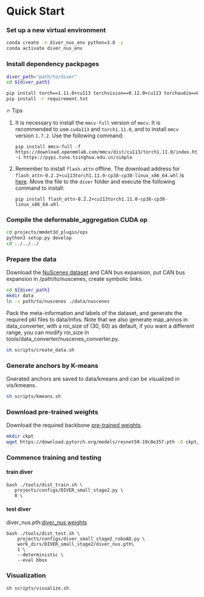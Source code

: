 # Quick Start

### Set up a new virtual environment
```bash
conda create -n diver_nus_env python=3.8 -y
conda activate diver_nus_env
```

### Install dependency packpages
```bash
diver_path="path/to/diver"
cd ${diver_path}

pip install torch==1.11.0+cu113 torchvision==0.12.0+cu113 torchaudio==0.11.0 --extra-index-url https://download.pytorch.org/whl/cu113
pip install -r requirement.txt
```
:fire: Tips
1. It is necessary to install the `mmcv-full` version of `mmcv`. It is recommended to use `cuda113` and `torch1.11.0`, and to install `mmcv` version `1.7.2`. Use the following command: 
   
   ```
   pip install mmcv-full -f https://download.openmmlab.com/mmcv/dist/cu113/torch1.11.0/index.html -i https://pypi.tuna.tsinghua.edu.cn/simple
   ```

2. Remember to install `flash-attn` offline. The download address for `flash_attn-0.2.2+cu113torch1.11.0-cp38-cp38-linux_x86_64.whl` is [here](https://github.com/Dao-AILab/flash-attention/releases). Move the file to the `diver` folder and execute the following command to install:

   ```
   pip install flash_attn-0.2.2+cu113torch1.11.0-cp38-cp38-linux_x86_64.whl
   ```

### Compile the deformable_aggregation CUDA op
```bash
cd projects/mmdet3d_plugin/ops
python3 setup.py develop
cd ../../../
```

### Prepare the data
Download the [NuScenes dataset](https://www.nuscenes.org/nuscenes#download) and CAN bus expansion, put CAN bus expansion in /path/to/nuscenes, create symbolic links.
```bash
cd ${diver_path}
mkdir data
ln -s path/to/nuscenes ./data/nuscenes
```

Pack the meta-information and labels of the dataset, and generate the required pkl files to data/infos. Note that we also generate map_annos in data_converter, with a roi_size of (30, 60) as default, if you want a different range, you can modify roi_size in tools/data_converter/nuscenes_converter.py.
```bash
sh scripts/create_data.sh
```

### Generate anchors by K-means
Gnerated anchors are saved to data/kmeans and can be visualized in vis/kmeans.
```bash
sh scripts/kmeans.sh
```


### Download pre-trained weights
Download the required backbone [pre-trained weights](https://download.pytorch.org/models/resnet50-19c8e357.pth).
```bash
mkdir ckpt
wget https://download.pytorch.org/models/resnet50-19c8e357.pth -O ckpt/resnet50-19c8e357.pth
```

### Commence training and testing

####  train diver 
```
bash ./tools/dist_train.sh \
   projects/configs/DIVER_small_stage2.py \
   8 \
```

####  test diver
diver_nus.pth:[diver_nus weights](https://download.pytorch.org/models/resnet50-19c8e357.pth)
```
bash ./tools/dist_test.sh \
    projects/configs/diver_small_stage2_roboAD.py \
    work_dirs/DIVER_small_stage2/diver_nus.pth\
    1 \
    --deterministic \
    --eval bbox
```

### Visualization
```
sh scripts/visualize.sh
```

